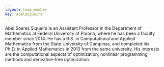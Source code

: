 ```yaml
---
layout: team_member
key: abelsiqueira
---
```


Abel Soares Siqueira is an Assistant Professor in the Department of Mathematics at
Federal University of Paraná, where he has been a faculty member since 2014.
He has a B.S. in Computational and Applied Mathematics from the State
University of Campinas, and completed his Ph.D. in Applied Mathematics in 2013
from the same university.
His interests are the computational aspects of optimization; nonlinear
programming methods and derivative-free optimization.
